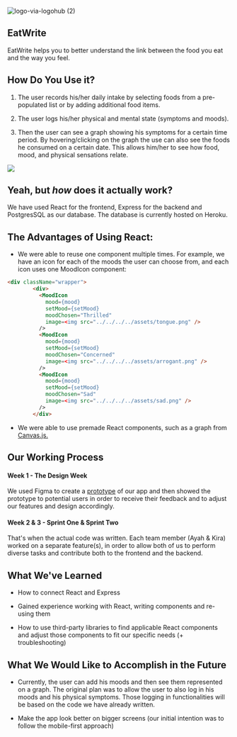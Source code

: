 ![logo-via-logohub (2)](https://user-images.githubusercontent.com/32569307/66299433-362f8f80-e8fc-11e9-914d-c3cfb85054f9.png)

## EatWrite

EatWrite helps you to better understand the link between the food you eat and the way you feel.

## How Do You Use it?

1. The user records his/her daily intake by selecting foods from a pre-populated list or by adding additional food items.

2. The user logs his/her physical and mental state (symptoms and moods).

3. Then the user can see a graph showing his symptoms for a certain time period. By hovering/clicking on the graph the use can also see the foods he consumed on a certain date. This allows him/her to see how food, mood, and physical sensations relate.

![](https://media.giphy.com/media/7L3RWrFXiJiUg/source.gif)



## Yeah, but *how* does it actually work?

We have used React for the frontend, Express for the backend and PostgresSQL as our database. The database is currently hosted on Heroku. 

## The Advantages of Using React:

* We were able to reuse one component multiple times. For example, we have an icon for each of the moods the user can choose from, and each icon uses one MoodIcon component:

```html
<div className="wrapper">
        <div>
          <MoodIcon
            mood={mood}
            setMood={setMood}
            moodChosen="Thrilled"
            image=<img src="../../../../assets/tongue.png" />
          />
          <MoodIcon
            mood={mood}
            setMood={setMood}
            moodChosen="Concerned"
            image=<img src="../../../../assets/arrogant.png" />
          />
          <MoodIcon
            mood={mood}
            setMood={setMood}
            moodChosen="Sad"
            image=<img src="../../../../assets/sad.png" />
          />
        </div>
```
* We were able to use premade React components, such as a graph from [Canvas.js.](https://canvasjs.com/react-charts/)


## Our Working Process

#### Week 1 - The Design Week 

We used Figma to create a [prototype](https://www.figma.com/proto/DHeFDGoLKH8rVvH3Tu06Ax/main?node-id=40%3A2&scaling=scale-down) of our app and then showed the prototype to potential users in order to receive their feedback and to adjust our features and design accordingly.

#### Week 2 & 3 - Sprint One & Sprint Two

That's when the actual code was written. Each team member (Ayah & Kira) worked on a separate feature(s), in order to allow both of us to perform diverse tasks and contribute both to the frontend and the backend. 

## What We've Learned

* How to connect React and Express

* Gained experience working with React, writing components and re-using them

* How to use third-party libraries to find applicable React components and adjust those components to fit our specific needs (+ troubleshooting)

## What We Would Like to Accomplish in the Future

* Currently, the user can add his moods and then see them represented on a graph. The original plan was to allow the user to also log in his moods and his physical symptoms. Those logging in functionalities will be based on the code we have already written.

* Make the app look better on bigger screens (our initial intention was to follow the mobile-first approach)










